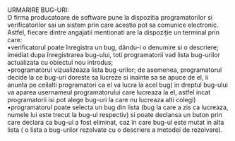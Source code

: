 #
URMARIRE BUG-URI:<br>
O firma producatoare de software pune la dispozitia programatorilor si verificatorilor sai un sistem prin care acestia pot sa comunice electronic. Astfel, fiecare dintre angajatii mentionati are la dispoziție un terminal prin care:
<br>
•verificatorul  poate  înregistra  un  bug,  dându-i  o  denumire  si  o  descriere;  imediat  dupa înregistrarea bug-ului, toti  programatorii vad  lista bug-urilor  actualizata cu obiectul nou introdus;<br>
•programatorul vizualizeaza lista bug-urilor; de asemenea, programatorul decide la ce bug-uri doreste sa lucreze si inainte sa se apuce de el, ii anunta pe ceilalti programatori ca el va lucra la acel bug( in dreptul bug-ului va aparea usernameul programatorului care lucreaza la el, astfel incat programatorii isi pot alege bug-uri la care nu lucreaza alti colegi)
<br>
•programatorul poate selecta un bug din lista (bug la care a zis ca lucreaza, numele lui este trecut la bug-ul respectiv) si poate declansa un buton prin care declara ca bug-ul a fost eliminat, caz în care bug-ul este mutat in alta lista ( o lista a bug-urilor rezolvate cu o descriere a metodei de rezolvare).
